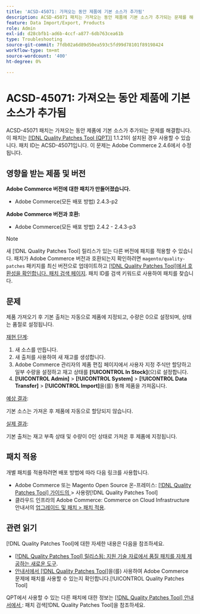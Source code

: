 ```yaml
---
title: 'ACSD-45071: 가져오는 동안 제품에 기본 소스가 추가됨'
description: ACSD-45071 패치는 가져오는 동안 제품에 기본 소스가 추가되는 문제를 해결합니다. 이 패치는 [[!DNL Quality Patches Tool (QPT)]](https://experienceleague.adobe.com/ko/docs/commerce-operations/tools/quality-patches-tool/quality-patches-tool-to-self-serve-quality-patches) 1.1.21이 설치된 경우에 사용할 수 있습니다. 패치 ID는 ACSD-45071입니다. 이 문제는 Adobe Commerce 2.4.6에서 수정됩니다.
feature: Data Import/Export, Products
role: Admin
exl-id: d28cbfb1-ad6b-4ccf-a877-6db763cea61b
type: Troubleshooting
source-git-commit: 7fdb02a6d89d50ea593c5fd99d78101f89198424
workflow-type: tm+mt
source-wordcount: '400'
ht-degree: 0%

---
```


# ACSD-45071: 가져오는 동안 제품에 기본 소스가 추가됨

ACSD-45071 패치는 가져오는 동안 제품에 기본 소스가 추가되는 문제를 해결합니다. 이 패치는 [[!DNL Quality Patches Tool (QPT)]](https://experienceleague.adobe.com/ko/docs/commerce-operations/tools/quality-patches-tool/quality-patches-tool-to-self-serve-quality-patches) 1.1.21이 설치된 경우 사용할 수 있습니다. 패치 ID는 ACSD-45071입니다. 이 문제는 Adobe Commerce 2.4.6에서 수정됩니다.

## 영향을 받는 제품 및 버전

**Adobe Commerce 버전에 대한 패치가 만들어졌습니다.**

* Adobe Commerce(모든 배포 방법) 2.4.3-p2

**Adobe Commerce 버전과 호환:**

* Adobe Commerce(모든 배포 방법) 2.4.2 - 2.4.3-p3

>[!NOTE]
>
>새 [!DNL Quality Patches Tool] 릴리스가 있는 다른 버전에 패치를 적용할 수 있습니다. 패치가 Adobe Commerce 버전과 호환되는지 확인하려면 `magento/quality-patches` 패키지를 최신 버전으로 업데이트하고 [[!DNL Quality Patches Tool]에서 호환성을 확인합니다. 패치 검색 페이지](https://experienceleague.adobe.com/tools/commerce-quality-patches/index.html?lang=ko). 패치 ID를 검색 키워드로 사용하여 패치를 찾습니다.

## 문제

제품 가져오기 후 기본 출처는 자동으로 제품에 지정되고, 수량은 0으로 설정되며, 상태는 품절로 설정됩니다.

<u>재현 단계</u>:

1. 새 소스를 만듭니다.
1. 새 출처를 사용하여 새 재고를 생성합니다.
1. Adobe Commerce 관리자의 제품 편집 페이지에서 사용자 지정 주식만 할당하고 일부 수량을 설정하고 재고 상태를 **[!UICONTROL In Stock]**(으)로 설정합니다.
1. **[!UICONTROL Admin]** > **[!UICONTROL System]** > **[!UICONTROL Data Transfer]** > **[!UICONTROL Import]**&#x200B;을(를) 통해 제품을 가져옵니다.

<u>예상 결과</u>:

기본 소스는 가져온 후 제품에 자동으로 할당되지 않습니다.

<u>실제 결과</u>:

기본 출처는 재고 부족 상태 및 수량이 0인 상태로 가져온 후 제품에 지정됩니다.

## 패치 적용

개별 패치를 적용하려면 배포 방법에 따라 다음 링크를 사용합니다.

* Adobe Commerce 또는 Magento Open Source 온-프레미스: [[!DNL Quality Patches Tool]  가이드의 ](/help/tools/quality-patches-tool/usage.md)> 사용량[!DNL Quality Patches Tool]
* 클라우드 인프라의 Adobe Commerce: Commerce on Cloud Infrastructure 안내서의 [업그레이드 및 패치 > 패치 적용](https://experienceleague.adobe.com/docs/commerce-cloud-service/user-guide/develop/upgrade/apply-patches.html?lang=ko).

## 관련 읽기

[!DNL Quality Patches Tool]에 대한 자세한 내용은 다음을 참조하세요.

* [[!DNL Quality Patches Tool] 릴리스됨: 지원 기술 자료에서 품질 패치를 자체 제공하는 새로운 도구](https://experienceleague.adobe.com/ko/docs/commerce-operations/tools/quality-patches-tool/quality-patches-tool-to-self-serve-quality-patches).
* [ 안내서에서  [!DNL Quality Patches Tool]](/help/tools/quality-patches-tool/patches-available-in-qpt/check-patch-for-magento-issue-with-magento-quality-patches.md)을(를) 사용하여 Adobe Commerce 문제에 패치를 사용할 수 있는지 확인합니다.[!UICONTROL Quality Patches Tool]


QPT에서 사용할 수 있는 다른 패치에 대한 정보는 [[!DNL Quality Patches Tool] 안내서에서 ](https://experienceleague.adobe.com/tools/commerce-quality-patches/index.html?lang=ko): 패치 검색[!DNL Quality Patches Tool]을 참조하세요.
